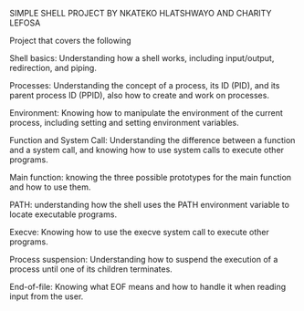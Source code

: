 SIMPLE SHELL PROJECT BY NKATEKO HLATSHWAYO AND CHARITY LEFOSA

Project that covers the following

Shell basics: Understanding how a shell works, including input/output, redirection, and piping.

Processes: Understanding the concept of a process, its ID (PID), and its parent process ID (PPID), also how to create and work on processes.

Environment: Knowing how to manipulate the environment of the current process, including setting and setting environment variables.

Function and System Call: Understanding the difference between a function and a system call, and knowing how to use system calls to execute other programs.

Main function: knowing the three possible prototypes for the main function and how to use them.

PATH: understanding how the shell uses the PATH environment variable to locate executable programs.

Execve: Knowing how to use the execve system call to execute other programs.

Process suspension: Understanding how to suspend the execution of a process until one of its children terminates.

End-of-file: Knowing what EOF means and how to handle it when reading input from the user.
